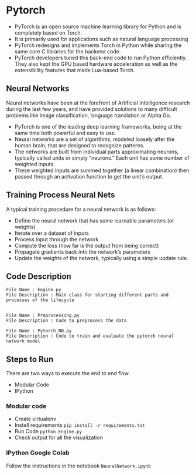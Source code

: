 # Pytorch

- PyTorch is an open source machine learning library for Python and is completely based on Torch. 
- It is primarily used for applications such as natural language processing
- PyTorch redesigns and implements Torch in Python while sharing the same core C libraries for the backend code.
- PyTorch developers tuned this back-end code to run Python efficiently. They also kept the GPU based hardware acceleration as well as the extensibility features that made Lua-based Torch.

## Neural Networks


Neural networks have been at the forefront of Artificial Intelligence research during the last few years, and have provided solutions to many difficult problems like image classification, language translation or Alpha Go. 
- PyTorch is one of the leading deep learning frameworks, being at the same time both powerful and easy to use.
- Neural networks are a set of algorithms, modeled loosely after the human brain, that are designed to recognize patterns. 
- The networks are built from individual parts approximating neurons, typically called units or simply “neurons.” Each unit has some number of weighted inputs. 
- These weighted inputs are summed together (a linear combination) then passed through an activation function to get the unit’s output.


## Training Process Neural Nets

A typical training procedure for a neural network is as follows:
- Define the neural network that has some learnable parameters (or weights)
- Iterate over a dataset of inputs
- Process input through the network
- Compute the loss (how far is the output from being correct)
- Propagate gradients back into the network’s parameters
- Update the weights of the network, typically using a simple update rule.


## Code Description


    File Name : Engine.py
    File Description : Main class for starting different parts and processes of the lifecycle


    File Name : Preprocessing.py
    File Description : Code to preprocess the data
    
    File Name : Pytorch_NN.py
    File Description : Code to train and evaluate the pytorch neural network model


## Steps to Run

There are two ways to execute the end to end flow.

- Modular Code
- IPython

### Modular code

- Create virtualenv
- Install requirements `pip install -r requirements.txt`
- Run Code `python Engine.py`
- Check output for all the visualization

### IPython Google Colab

Follow the instructions in the notebook `NeuralNetwork.ipynb`

